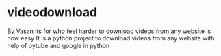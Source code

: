 # videodownload
By Vasan its for who feel harder to download videos from any website is now easy
It is a python project to download videos from any website with help of pytube and google in python
